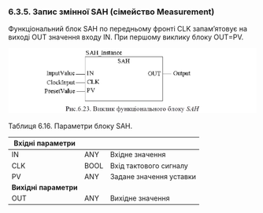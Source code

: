 ### 6.3.5. Запис змінної SAH (сімейство Measurement)

Функціональний блок SAH по передньому фронті CLK запам’ятовує на виході OUT значення входу IN. При першому виклику блоку OUT=PV. 

![img](media6/6_23.png)

Таблиця 6.16. Параметри блоку SAH.

| Вхідні  параметри      |      |                         |
| ---------------------- | ---- | ----------------------- |
| IN                     | ANY  | Вхідне значення         |
| CLK                    | BOOL | Вхід тактового сигналу  |
| PV                     | ANY  | Задане значення уставки |
| **Вихідні  параметри** |      |                         |
| OUT                    | ANY  | Вихідне значення        |

